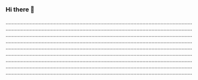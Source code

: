 ### Hi there 👋

............................................................................................................................................................................................................................................................................................................................................................................................................................................................................................................................................................................................................................................................................................................................................................................................................................................................................................................................................................................................................................................................................................................................................................